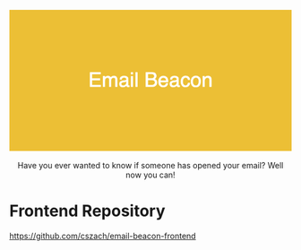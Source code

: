 
<p align="center"> <img src="Project Elements/Email_Beacon.png"/> </p>


<p align="center"> Have you ever wanted to know if someone has opened your email? Well now you can! </p>

# Frontend Repository
https://github.com/cszach/email-beacon-frontend
